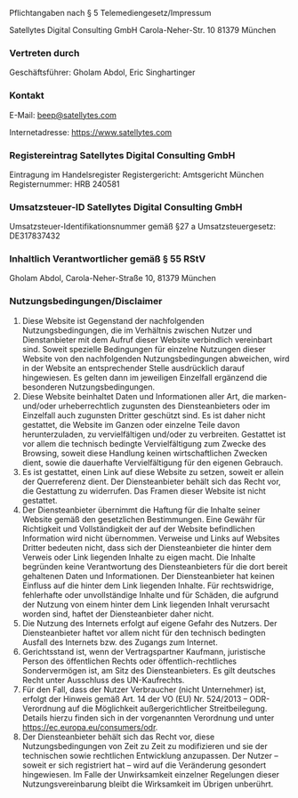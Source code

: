 Pflichtangaben nach § 5 Telemediengesetz/Impressum

Satellytes Digital Consulting GmbH
Carola-Neher-Str. 10
81379 München 

### Vertreten durch
Geschäftsführer: Gholam Abdol, Eric Singhartinger

### Kontakt
E-Mail: beep@satellytes.com

Internetadresse: https://www.satellytes.com

### Registereintrag Satellytes Digital Consulting GmbH
Eintragung im Handelsregister
Registergericht: Amtsgericht München
Registernummer: HRB 240581

### Umsatzsteuer-ID Satellytes Digital Consulting GmbH
Umsatzsteuer-Identifikationsnummer gemäß §27 a Umsatzsteuergesetz: DE317837432

### Inhaltlich Verantwortlicher gemäß § 55 RStV
Gholam Abdol, Carola-Neher-Straße 10, 81379 München

### Nutzungsbedingungen/Disclaimer

1. Diese Website ist Gegenstand der nachfolgenden Nutzungsbedingungen, die im Verhältnis zwischen Nutzer und Dienstanbieter mit dem Aufruf dieser Website verbindlich vereinbart sind. Soweit spezielle Bedingungen für einzelne Nutzungen dieser Website von den nachfolgenden Nutzungsbedingungen abweichen, wird in der Website an entsprechender Stelle ausdrücklich darauf hingewiesen. Es gelten dann im jeweiligen Einzelfall ergänzend die besonderen Nutzungsbedingungen.
2. Diese Website beinhaltet Daten und Informationen aller Art, die marken- und/oder urheberrechtlich zugunsten des Diensteanbieters oder im Einzelfall auch zugunsten Dritter geschützt sind. Es ist daher nicht gestattet, die Website im Ganzen oder einzelne Teile davon herunterzuladen, zu vervielfältigen und/oder zu verbreiten. Gestattet ist vor allem die technisch bedingte Vervielfältigung zum Zwecke des Browsing, soweit diese Handlung keinen wirtschaftlichen Zwecken dient, sowie die dauerhafte Vervielfältigung für den eigenen Gebrauch.
3. Es ist gestattet, einen Link auf diese Website zu setzen, soweit er allein der Querreferenz dient. Der Diensteanbieter behält sich das Recht vor, die Gestattung zu widerrufen. Das Framen dieser Website ist nicht gestattet.
4. Der Diensteanbieter übernimmt die Haftung für die Inhalte seiner Website gemäß den gesetzlichen Bestimmungen. Eine Gewähr für Richtigkeit und Vollständigkeit der auf der Website befindlichen Information wird nicht übernommen. Verweise und Links auf Websites Dritter bedeuten nicht, dass sich der Diensteanbieter die hinter dem Verweis oder Link liegenden Inhalte zu eigen macht. Die Inhalte begründen keine Verantwortung des Diensteanbieters für die dort bereit gehaltenen Daten und Informationen. Der Diensteanbieter hat keinen Einfluss auf die hinter dem Link liegenden Inhalte. Für rechtswidrige, fehlerhafte oder unvollständige Inhalte und für Schäden, die aufgrund der Nutzung von einem hinter dem Link liegenden Inhalt verursacht worden sind, haftet der Diensteanbieter daher nicht.
5. Die Nutzung des Internets erfolgt auf eigene Gefahr des Nutzers. Der Diensteanbieter haftet vor allem nicht für den technisch bedingten Ausfall des Internets bzw. des Zugangs zum Internet.
6. Gerichtsstand ist, wenn der Vertragspartner Kaufmann, juristische Person des öffentlichen Rechts oder öffentlich-rechtliches Sondervermögen ist, am Sitz des Diensteanbieters. Es gilt deutsches Recht unter Ausschluss des UN-Kaufrechts.
7. Für den Fall, dass der Nutzer Verbraucher (nicht Unternehmer) ist, erfolgt der Hinweis gemäß Art. 14 der VO (EU) Nr. 524/2013 – ODR-Verordnung auf die Möglichkeit außergerichtlicher Streitbeilegung. Details hierzu finden sich in der vorgenannten Verordnung und unter https://ec.europa.eu/consumers/odr.
8. Der Diensteanbieter behält sich das Recht vor, diese Nutzungsbedingungen von Zeit zu Zeit zu modifizieren und sie der technischen sowie rechtlichen Entwicklung anzupassen. Der Nutzer – soweit er sich registriert hat – wird auf die Veränderung gesondert hingewiesen. Im Falle der Unwirksamkeit einzelner Regelungen dieser Nutzungsvereinbarung bleibt die Wirksamkeit im Übrigen unberührt.
